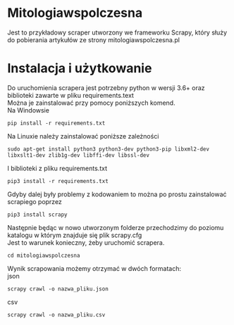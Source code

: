 # Mitologiawspolczesna
Jest to przykładowy scraper utworzony we frameworku Scrapy, który służy do pobierania artykułów ze strony mitologiawspolczesna.pl
# Instalacja i użytkowanie
Do uruchomienia scrapera jest potrzebny python w wersji 3.6+ oraz biblioteki zawarte w pliku requirements.text <br/>Można je zainstalować przy pomocy poniższych komend.
<br/>Na Windowsie

```
pip install -r requirements.txt
```
Na Linuxie należy zainstalować poniższe zależności
```
sudo apt-get install python3 python3-dev python3-pip libxml2-dev libxslt1-dev zlib1g-dev libffi-dev libssl-dev

```
I biblioteki z pliku requirements.txt
```
pip3 install -r requirements.txt
```
Gdyby dalej były problemy z kodowaniem to można po prostu zainstalować scrapiego poprzez
```
pip3 install scrapy
```
Następnie będąc w nowo utworzonym folderze przechodzimy do poziomu katalogu w którym znajduje się plik scrapy.cfg
<br/>Jest to warunek konieczny, żeby uruchomić scrapera.
```
cd mitologiawspolczesna
```

Wynik scrapowania możemy otrzymać w dwóch formatach:
<br/>json
```
scrapy crawl -o nazwa_pliku.json
```
csv
```
scrapy crawl -o nazwa_pliku.csv
```

